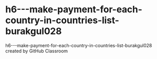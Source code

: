 # h6---make-payment-for-each-country-in-countries-list-burakgul028
h6---make-payment-for-each-country-in-countries-list-burakgul028 created by GitHub Classroom
